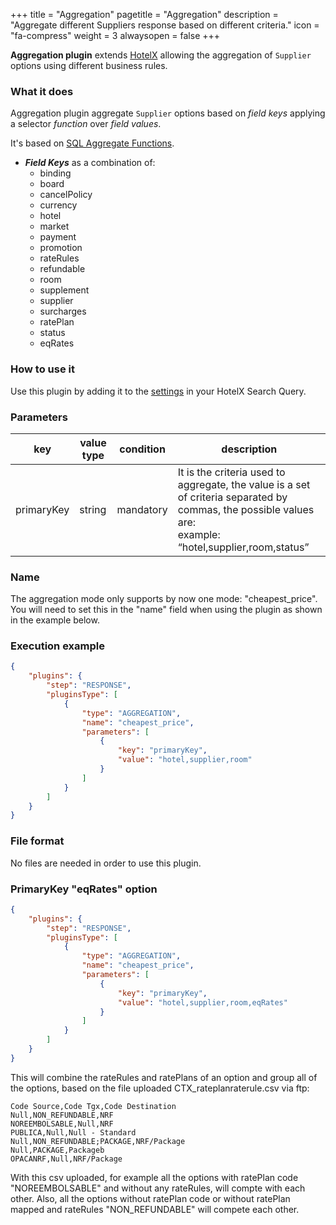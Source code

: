 +++
title = "Aggregation"
pagetitle = "Aggregation"
description = "Aggregate different Suppliers response based on different criteria."
icon = "fa-compress"
weight = 3
alwaysopen = false
+++

**Aggregation plugin** extends [HotelX](/hotel-x/) allowing the aggregation of `Supplier` options using different business rules.

### What it does

Aggregation plugin aggregate `Supplier` options based on _field keys_ applying a selector _function_ over _field values_.

It's based on [SQL Aggregate Functions](https://www.postgresql.org/docs/current/static/functions-aggregate.html).

* **_Field Keys_** as a combination of:
  * binding
  * board
  * cancelPolicy
  * currency
  * hotel
  * market
  * payment
  * promotion
  * rateRules 
  * refundable
  * room
  * supplement
  * supplier
  * surcharges
  * ratePlan
  * status
  * eqRates

### How to use it

Use this plugin by adding it to the [settings](https://docs.travelgatex.com/connectiontypesbuyers/hotel-x/concepts/advancedconcepts/settings/) in your HotelX Search Query.

### Parameters

|key|value type|condition|description|
|---|----|----|---|
|primaryKey|string|mandatory|It is the criteria used to aggregate, the value is a set of criteria separated by commas, the possible values are:<br>example: “hotel,supplier,room,status”|

### Name
The aggregation mode only supports by now one mode: "cheapest_price". You will need to set this in the "name" field when using the plugin as shown in the example below.

### Execution example

```json
{
    "plugins": {
        "step": "RESPONSE",
        "pluginsType": [
            {
                "type": "AGGREGATION",
                "name": "cheapest_price",
                "parameters": [
                    {
                        "key": "primaryKey",
                        "value": "hotel,supplier,room"
                    }
                ]
            }
        ]
    }
}
```

### File format

No files are needed in order to use this plugin.

### PrimaryKey "eqRates" option

```json
{
    "plugins": {
        "step": "RESPONSE",
        "pluginsType": [
            {
                "type": "AGGREGATION",
                "name": "cheapest_price",
                "parameters": [
                    {
                        "key": "primaryKey",
                        "value": "hotel,supplier,room,eqRates"
                    }
                ]
            }
        ]
    }
}
```

This will combine the rateRules and ratePlans of an option and group all of the options, based on the file uploaded CTX_rateplanraterule.csv via ftp:

```csv
Code Source,Code Tgx,Code Destination
Null,NON_REFUNDABLE,NRF
NOREEMBOLSABLE,Null,NRF
PUBLICA,Null,Null - Standard
Null,NON_REFUNDABLE;PACKAGE,NRF/Package
Null,PACKAGE,Packageb
OPACANRF,Null,NRF/Package
```

With this csv uploaded, for example all the options with ratePlan code "NOREEMBOLSABLE" and without any rateRules, will compte with each other. Also, all the options without ratePlan code or without ratePlan mapped and rateRules "NON_REFUNDABLE" will compete each other.